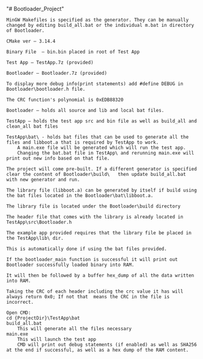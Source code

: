"# Bootloader_Project" 

	MinGW Makefiles is specified as the generator. They can be manually changed by editing build_all.bat or the individual m.bat in directory of Bootloader.

	CMake ver – 3.14.4

	Binary File  – bin.bin placed in root of Test App

	Test App – TestApp.7z (provided)

	Bootloader – Bootloader.7z (provided)

	To display more debug info(print statements) add #define DEBUG in Bootloader\bootloader.h file.

	The CRC function's polynomial is 0xEDB88320

	Bootloader – holds all source and lib and local bat files.
	
	TestApp – holds the test app src and bin file as well as build_all and clean_all bat files
	
	TestApp\bat\ - holds bat files that can be used to generate all the files and libboot.a that is required by TestApp to work.
		A main.exe file will be generated which will run the test app. 
		Changing the bat.bat file in TestApp\ and rerunning main.exe will print out new info based on that file.

	The project will come pre-built. If a different generator is specified clear the content of Bootloader\build\	then update build_all.bat with new generator and run.
	
	The library file (libboot.a) can be generated by itself if build using the bat files located in the Bootloader\bat\libboot.a.
	
	The library file is located under the Bootloader\build directory
	
	The header file that comes with the library is already located in TestApp\src\Bootloader.h

	The example app provided requires that the library file be placed in the TestApp\lib\ dir.

	This is automatically done if using the bat files provided. 
	
	If the bootloader_main function is successful it will print out Bootloader successfully loaded binary into RAM.
	
	It will then be followed by a buffer hex_dump of all the data written into RAM.
	
	Taking the CRC of each header including the crc value it has will always return 0x0; If not that  means the CRC in the file is incorrect.

	Open CMD:
	cd {ProjectDir}\TestApp\bat
	build_all.bat 
		This will generate all the files necessary
	main.exe
		This will launch the test app
		CMD will print out debug statements (if enabled) as well as SHA256 at the end if successful, as well as a hex dump of the RAM content.